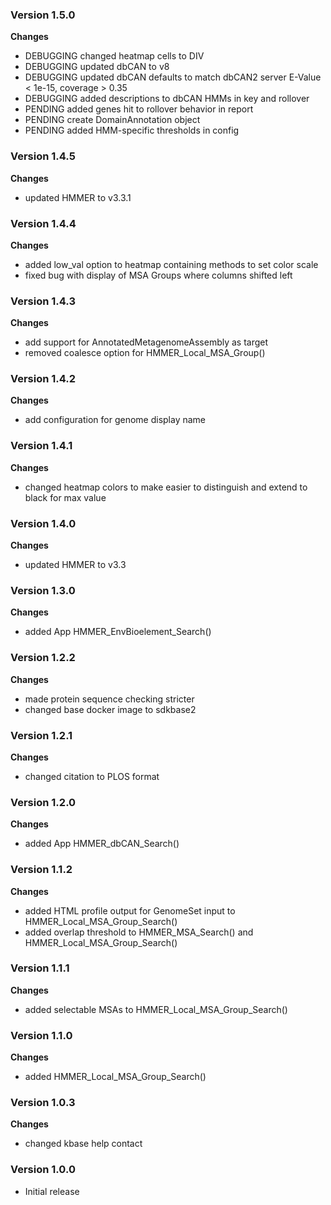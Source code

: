 ### Version 1.5.0
__Changes__
- DEBUGGING changed heatmap cells to DIV
- DEBUGGING updated dbCAN to v8
- DEBUGGING updated dbCAN defaults to match dbCAN2 server E-Value < 1e-15, coverage > 0.35
- DEBUGGING added descriptions to dbCAN HMMs in key and rollover
- PENDING added genes hit to rollover behavior in report
- PENDING create DomainAnnotation object
- PENDING added HMM-specific thresholds in config

### Version 1.4.5
__Changes__
- updated HMMER to v3.3.1

### Version 1.4.4
__Changes__
- added low_val option to heatmap containing methods to set color scale
- fixed bug with display of MSA Groups where columns shifted left

### Version 1.4.3
__Changes__
- add support for AnnotatedMetagenomeAssembly as target
- removed coalesce option for HMMER_Local_MSA_Group()

### Version 1.4.2
__Changes__
- add configuration for genome display name

### Version 1.4.1
__Changes__
- changed heatmap colors to make easier to distinguish and extend to black for max value

### Version 1.4.0
__Changes__
- updated HMMER to v3.3

### Version 1.3.0
__Changes__
- added App HMMER_EnvBioelement_Search()

### Version 1.2.2
__Changes__
- made protein sequence checking stricter
- changed base docker image to sdkbase2

### Version 1.2.1
__Changes__
- changed citation to PLOS format

### Version 1.2.0
__Changes__
- added App HMMER_dbCAN_Search()

### Version 1.1.2
__Changes__
- added HTML profile output for GenomeSet input to HMMER_Local_MSA_Group_Search()
- added overlap threshold to HMMER_MSA_Search() and HMMER_Local_MSA_Group_Search()

### Version 1.1.1
__Changes__
- added selectable MSAs to HMMER_Local_MSA_Group_Search()

### Version 1.1.0
__Changes__
- added HMMER_Local_MSA_Group_Search()

### Version 1.0.3
__Changes__
- changed kbase help contact

### Version 1.0.0
- Initial release
